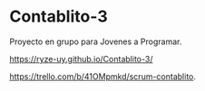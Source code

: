 # Contablito-3
Proyecto en grupo para Jovenes a Programar.

https://ryze-uy.github.io/Contablito-3/

https://trello.com/b/41OMpmkd/scrum-contablito.
